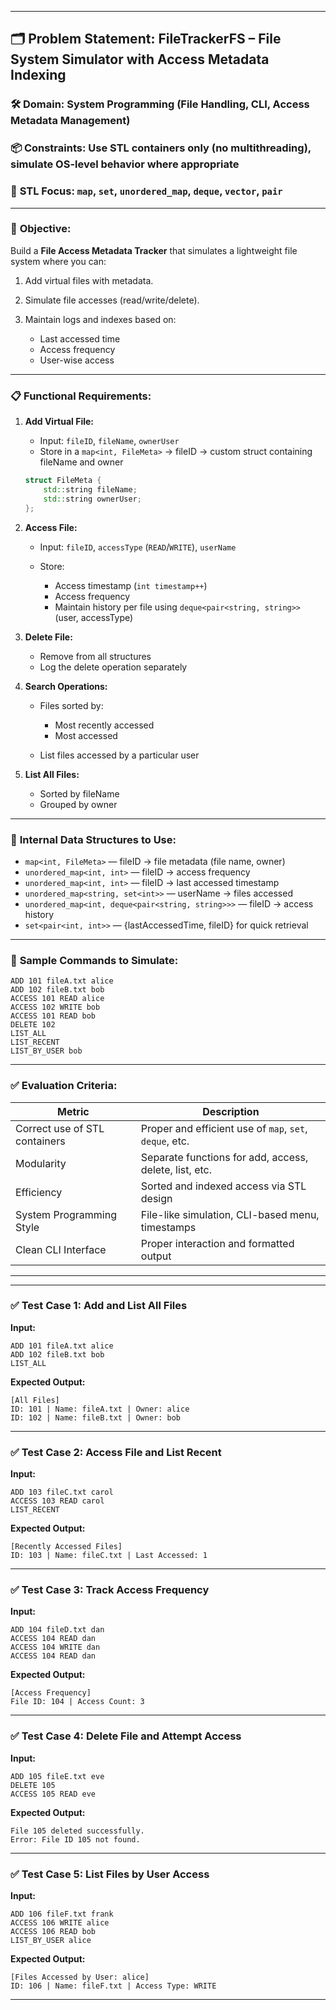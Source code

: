 
---

## 🗂️ **Problem Statement: FileTrackerFS – File System Simulator with Access Metadata Indexing**

### 🛠️ **Domain:** System Programming (File Handling, CLI, Access Metadata Management)

### 📦 **Constraints:** Use **STL containers only** (no multithreading), simulate OS-level behavior where appropriate

### 🧰 **STL Focus:** `map`, `set`, `unordered_map`, `deque`, `vector`, `pair`

---

### 🚀 **Objective:**

Build a **File Access Metadata Tracker** that simulates a lightweight file system where you can:

1. Add virtual files with metadata.
2. Simulate file accesses (read/write/delete).
3. Maintain logs and indexes based on:

   * Last accessed time
   * Access frequency
   * User-wise access

---

### 📋 **Functional Requirements:**

1. **Add Virtual File:**

   * Input: `fileID`, `fileName`, `ownerUser`
   * Store in a `map<int, FileMeta>` → fileID → custom struct containing fileName and owner

   ```cpp
   struct FileMeta {
       std::string fileName;
       std::string ownerUser;
   };
   ```

2. **Access File:**

   * Input: `fileID`, `accessType` (`READ`/`WRITE`), `userName`
   * Store:

     * Access timestamp (`int timestamp++`)
     * Access frequency
     * Maintain history per file using `deque<pair<string, string>>` (user, accessType)

3. **Delete File:**

   * Remove from all structures
   * Log the delete operation separately

4. **Search Operations:**

   * Files sorted by:

     * Most recently accessed
     * Most accessed
   * List files accessed by a particular user

5. **List All Files:**

   * Sorted by fileName
   * Grouped by owner

---

### 🧠 **Internal Data Structures to Use:**

* `map<int, FileMeta>` — fileID → file metadata (file name, owner)
* `unordered_map<int, int>` — fileID → access frequency
* `unordered_map<int, int>` — fileID → last accessed timestamp
* `unordered_map<string, set<int>>` — userName → files accessed
* `unordered_map<int, deque<pair<string, string>>>` — fileID → access history
* `set<pair<int, int>>` — {lastAccessedTime, fileID} for quick retrieval

---

### 🎯 **Sample Commands to Simulate:**

```
ADD 101 fileA.txt alice
ADD 102 fileB.txt bob
ACCESS 101 READ alice
ACCESS 102 WRITE bob
ACCESS 101 READ bob
DELETE 102
LIST_ALL
LIST_RECENT
LIST_BY_USER bob
```

---

### ✅ **Evaluation Criteria:**

| Metric                        | Description                                             |
| ----------------------------- | ------------------------------------------------------- |
| Correct use of STL containers | Proper and efficient use of `map`, `set`, `deque`, etc. |
| Modularity                    | Separate functions for add, access, delete, list, etc.  |
| Efficiency                    | Sorted and indexed access via STL design                |
| System Programming Style      | File-like simulation, CLI-based menu, timestamps        |
| Clean CLI Interface           | Proper interaction and formatted output                 |

---

---

### ✅ **Test Case 1: Add and List All Files**

**Input:**

```
ADD 101 fileA.txt alice
ADD 102 fileB.txt bob
LIST_ALL
```

**Expected Output:**

```
[All Files]
ID: 101 | Name: fileA.txt | Owner: alice
ID: 102 | Name: fileB.txt | Owner: bob
```

---

### ✅ **Test Case 2: Access File and List Recent**

**Input:**

```
ADD 103 fileC.txt carol
ACCESS 103 READ carol
LIST_RECENT
```

**Expected Output:**

```
[Recently Accessed Files]
ID: 103 | Name: fileC.txt | Last Accessed: 1
```

---

### ✅ **Test Case 3: Track Access Frequency**

**Input:**

```
ADD 104 fileD.txt dan
ACCESS 104 READ dan
ACCESS 104 WRITE dan
ACCESS 104 READ dan
```

**Expected Output:**

```
[Access Frequency]
File ID: 104 | Access Count: 3
```

---

### ✅ **Test Case 4: Delete File and Attempt Access**

**Input:**

```
ADD 105 fileE.txt eve
DELETE 105
ACCESS 105 READ eve
```

**Expected Output:**

```
File 105 deleted successfully.
Error: File ID 105 not found.
```

---

### ✅ **Test Case 5: List Files by User Access**

**Input:**

```
ADD 106 fileF.txt frank
ACCESS 106 WRITE alice
ACCESS 106 READ bob
LIST_BY_USER alice
```

**Expected Output:**

```
[Files Accessed by User: alice]
ID: 106 | Name: fileF.txt | Access Type: WRITE
```

---

